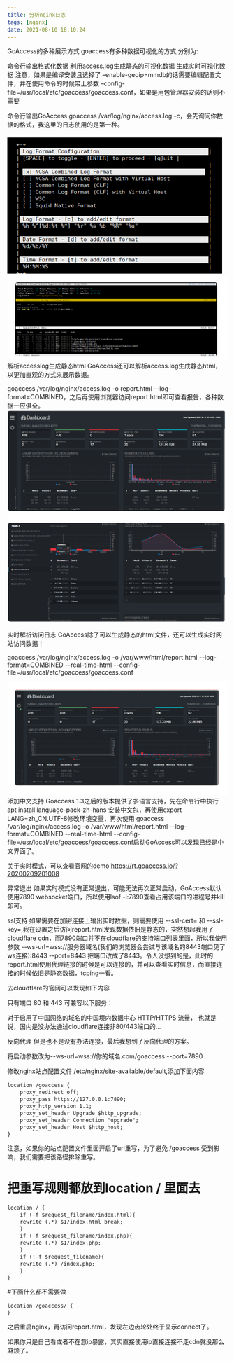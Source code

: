 ```yaml
---
title: 分析nginx日志
tags: [nginx]
date: 2021-08-10 18:10:24
---
```

GoAccess的多种展示方式
goaccess有多种数据可视化的方式,分别为:

命令行输出格式化数据
利用access.log生成静态的可视化数据
生成实时可视化数据
注意，如果是编译安装且选择了 –enable-geoip=mmdb的话需要编辑配置文件，并在使用命令的时候带上参数 –config-file=/usr/local/etc/goaccess/goaccess.conf，如果是用包管理器安装的话则不需要

命令行输出GoAccess
goaccess /var/log/nginx/access.log -c，会先询问你数据的格式，我这里的日志使用的是第一种。

![](../images/20200510151512758_1191904043.png)
![](../images/20200510151527705_1039835864.png)
解析accesslog生成静态html
GoAccess还可以解析access.log生成静态html，以更加直观的方式来展示数据。

goaccess /var/log/nginx/access.log -o report.html --log-format=COMBINED，之后再使用浏览器访问report.html即可查看报告，各种数据一应俱全。
![](../images/20200510151546064_97994704.png)


实时解析访问日志
GoAccess除了可以生成静态的html文件，还可以生成实时网站访问数据！

goaccess /var/log/nginx/access.log -o /var/www/html/report.html --log-format=COMBINED --real-time-html --config-file=/usr/local/etc/goaccess/goaccess.conf

![](../images/20200510151601791_1991331955.png)
添加中文支持
Goaccess 1.3之后的版本提供了多语言支持，先在命令行中执行 apt install language-pack-zh-hans 安装中文包，再使用export LANG=zh_CN.UTF-8修改环境变量，再次使用 goaccess /var/log/nginx/access.log -o /var/www/html/report.html --log-format=COMBINED --real-time-html --config-file=/usr/local/etc/goaccess/goaccess.conf启动GoAccess可以发现已经是中文界面了。

关于实时模式，可以查看官网的demo https://rt.goaccess.io/?20200209201008

异常退出
如果实时模式没有正常退出，可能无法再次正常启动，GoAccess默认使用7890 websocket端口，所以使用lsof -i:7890查看占用该端口的进程号并kill即可。

ssl支持
如果需要在加密连接上输出实时数据，则需要使用 --ssl-cert= 和 --ssl-key=,我在设置之后访问report.html发现数据依旧是静态的，突然想起我用了cloudflare cdn，而7890端口并不在cloudflare的支持端口列表里面，所以我使用参数 --ws-url=wss://服务器域名(我们的浏览器会尝试与该域名的8443端口见了ws连接):8443 --port=8443 把端口改成了8443。令人没想到的是，此时的report.html使用代理链接的时候是可以连接的，并可以查看实时信息，而直接连接的时候依旧是静态数据，tcping一看。


去cloudflare的官网可以发现如下内容

只有端口 80 和 443 可兼容以下服务：

对于启用了中国网络的域名的中国境内数据中心 HTTP/HTTPS 流量，
也就是说，国内是没办法通过cloudflare连接非80/443端口的…

反向代理
但是也不是没有办法连接，最后我想到了反向代理的方案。

将启动参数改为--ws-url=wss://你的域名.com/goaccess --port=7890

修改nginx站点配置文件 /etc/nginx/site-available/default,添加下面内容

    location /goaccess {
        proxy_redirect off;
        proxy_pass https://127.0.0.1:7890;
        proxy_http_version 1.1;
        proxy_set_header Upgrade $http_upgrade;
        proxy_set_header Connection "upgrade";
        proxy_set_header Host $http_host;
    }
注意，如果你的站点配置文件里面开启了url重写，为了避免 /goaccess 受到影响，我们需要把该路径排除重写。

# 把重写规则都放到location / 里面去
```shell
location / { 
    if (-f $request_filename/index.html){
    rewrite (.*) $1/index.html break;
    }
    if (-f $request_filename/index.php){
    rewrite (.*) $1/index.php;
    }
    if (!-f $request_filename){
    rewrite (.*) /index.php;
    }
} 
```
#下面什么都不需要做
```shell
location /goaccess/ {
}
```

之后重启nginx，再访问report.html，发现左边齿轮处终于显示connect了。


如果你只是自己看或者不在意ip暴露，其实直接使用ip直接连接不走cdn就没那么麻烦了。
